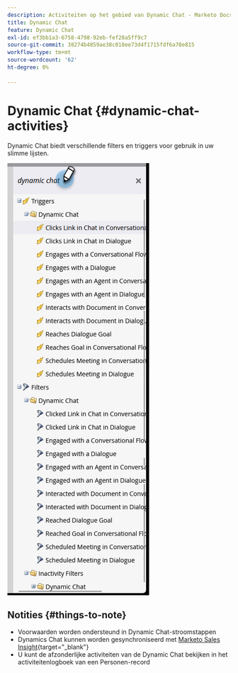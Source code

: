 ```yaml
---
description: Activiteiten op het gebied van Dynamic Chat - Marketo Docs - Productdocumentatie
title: Dynamic Chat
feature: Dynamic Chat
exl-id: ef3bb1a3-6758-4798-92eb-fef28a5ff9c7
source-git-commit: 38274b4859ae38c018ee73d4f1715fdf6a78e815
workflow-type: tm+mt
source-wordcount: '62'
ht-degree: 0%

---
```


# Dynamic Chat {#dynamic-chat-activities}

Dynamic Chat biedt verschillende filters en triggers voor gebruik in uw slimme lijsten.

![](assets/dynamic-chat-activities-1.png)

## Notities {#things-to-note}

* Voorwaarden worden ondersteund in Dynamic Chat-stroomstappen
* Dynamics Chat kunnen worden gesynchroniseerd met [Marketo Sales Insight](/help/marketo/product-docs/marketo-sales-insight/msi-for-salesforce/features/dynamic-chat-integration.md){target="_blank"}
* U kunt de afzonderlijke activiteiten van de Dynamic Chat bekijken in het activiteitenlogboek van een Personen-record
